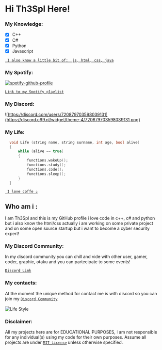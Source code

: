 # Hi Th3Spl Here!

### My Knowledge:
- [x] C++
- [x] C#
- [x] Python
- [x] Javascript 

[` I also know a little bit of:  js, html, css, java`]('https://github.com/Th3Spl')

### My Spotify:
[![spotify-github-profile](https://spotify-github-profile.vercel.app/api/view?uid=31e2zm5f74xifzyo73v62bg6kp7a&cover_image=true&theme=natemoo-re&bar_color=1138d4&bar_color_cover=false)](https://spotify-github-profile.vercel.app/api/view?uid=31e2zm5f74xifzyo73v62bg6kp7a&redirect=true)

[` Link to my Spotify playlist `](https://open.spotify.com/playlist/3a9ZyIjqLdiJ12hEAuyoW2?si=a64068d979854f84)
### My Discord:
![https://discord.com/users/720879703598039131](https://discord.c99.nl/widget/theme-4/720879703598039131.png)

### My Life:
```c++
  void Life (string name, string surname, int age, bool alive)
  {
      while (alive == true)
      {
          functions.wakeUp();
          functions.study();
          functions.code();
          functions.sleep();
      }
  }
```

[` I love coffe ☕`]('https://github.com/Th3Spl')

## Who am i :
I am Th3Spl and this is my GitHub profile
i love code in c++, c# and python but i also 
know the html/css actually i am working on some 
private project and on some open source startup
but i want to become a cyber security expert!

### My Discord Community:
In my discord community you can chill and vide with other 
user, gamer, coder, graphic, otaku and you can partecipate
to some events!

[`Discord Link`](https://discord.gg/635ysHGDG6)

### My contacts:
At the moment the unique method for 
contact me is with discord so you can join 
my [`Discord Community`](https://github.com/Th3Spl/Th3Spl/blob/main/README.md#hi-th3spl-here)
<br />
<br />
![Life Style](https://i.imgur.com/2Rn7HYe.png)
### Disclaimer:
All my projects here are for EDUCATIONAL PURPOSES, I am not responsible for any individual(s) using my code for their own purposes. Assume all projects are under [`MIT License`](https://opensource.org/licenses/MIT) unless otherwise specified.
